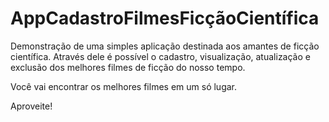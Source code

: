 # AppCadastroFilmesFicçãoCientífica

Demonstração de uma simples aplicação destinada aos amantes de ficção científica. Através dele é possível o cadastro, visualização, atualização e exclusão dos melhores filmes de ficção do nosso tempo. 

Você vai encontrar os melhores filmes em um só lugar.

Aproveite!
